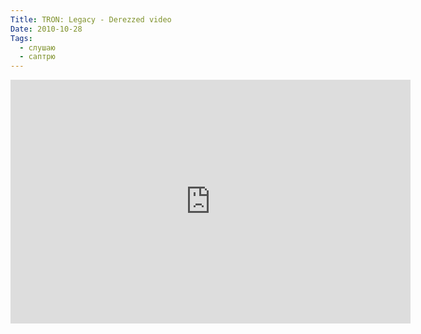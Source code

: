 ```yaml
---
Title: TRON: Legacy - Derezzed video
Date: 2010-10-28
Tags: 
  - слушаю
  - саптрю
---
```


<div class="text"><p><iframe title="YouTube video player" class="youtube-player" type="text/html" width="640" height="390" src="http://www.youtube.com/embed/_6Afc2uzw4g?rel=0" frameborder="0"></iframe></p></div>
